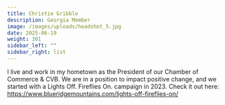 ```yaml
---
title: Christie Gribble
description: Georgia Member
image: /images/uploads/headshot_5.jpg
date: 2025-06-19
weight: 301
sidebar_left: ""
sidebar_right: list
---
```

I live and work in my hometown as the President of our Chamber of Commerce & CVB. We are in a position to impact positive change, and we started with a Lights Off. Fireflies On. campaign in 2023. Check it out here: https://www.blueridgemountains.com/lights-off-fireflies-on/